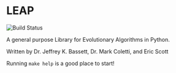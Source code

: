 # LEAP

![Build Status](https://travis-ci.org/AureumChaos/LEAP.svg?branch=master)

A general purpose Library for Evolutionary Algorithms in Python.

Written by Dr. Jeffrey K. Bassett, Dr. Mark Coletti, and Eric Scott

Running `make help` is a good place to start!